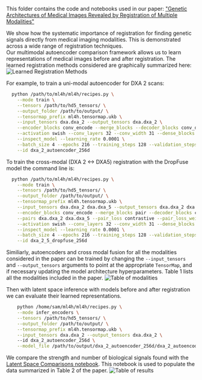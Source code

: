 This folder contains the code and notebooks used in our paper: ["Genetic Architectures of Medical Images Revealed by Registration of Multiple Modalities"](https://doi.org/10.1177/11779322241282489)

We show how the systematic importance of registration for finding genetic signals directly from medical imaging modalities.
This is demonstrated across a wide range of registration techniques.  
Our multimodal autoencoder comparison framework allows us to learn representations of medical images before and after registration.
The learned registration methods considered are graphically summarized here:
![Learned Registration Methods](./registration.png)

For example, to train a uni-modal autoencoder for DXA 2 scans:
```bash
  python /path/to/ml4h/ml4h/recipes.py \
    --mode train \
    --tensors /path/to/hd5_tensors/ \
    --output_folder /path/to/output/ \
    --tensormap_prefix ml4h.tensormap.ukb \
    --input_tensors dxa.dxa_2 --output_tensors dxa.dxa_2 \
    --encoder_blocks conv_encode --merge_blocks --decoder_blocks conv_decode \
    --activation swish --conv_layers 32 --conv_width 31 --dense_blocks 32 32 32 32 32 --dense_layers 256 --block_size 3 \
    --inspect_model --learning_rate 0.0001 \
    --batch_size 4 --epochs 216 --training_steps 128 --validation_steps 36 --test_steps 4 --patience 36 \
    --id dxa_2_autoencoder_256d
```

To train the cross-modal (DXA 2 <-> DXA5) registration with the DropFuse model the command line is:
```bash
  python /path/to/ml4h/ml4h/recipes.py \
    --mode train \
    --tensors /path/to/hd5_tensors/ \
    --output_folder /path/to/output/ \
    --tensormap_prefix ml4h.tensormap.ukb \
    --input_tensors dxa.dxa_2 dxa.dxa_5 --output_tensors dxa.dxa_2 dxa.dxa_5 \
    --encoder_blocks conv_encode --merge_blocks pair --decoder_blocks conv_decode \
    --pairs dxa.dxa_2 dxa.dxa_5 --pair_loss contrastive --pair_loss_weight 0.1 --pair_merge dropout \
    --activation swish --conv_layers 32 --conv_width 31 --dense_blocks 32 32 32 32 32 --dense_layers 256 --block_size 3 \
    --inspect_model --learning_rate 0.0001 \
    --batch_size 4 --epochs 216 --training_steps 128 --validation_steps 36 --test_steps 4 --patience 36 \
    --id dxa_2_5_dropfuse_256d
```
Similiarly, autoencoders and cross modal fusion for all the modalities considered in the paper can be trained by changing the `--input_tensors` and `--output_tensors` arguments to point at the appropriate `TensorMap`, and if necessary updating the model architecture hyperparameters.
Table 1 lists all the modalities included in the paper.
![Table of modalities](./table1.png)

Then with latent space inference with models before and after registration we can evaluate their learned representations.
```bash
    python /home/sam/ml4h/ml4h/recipes.py \
    --mode infer_encoders \
    --tensors /path/to/hd5_tensors/ \
    --output_folder /path/to/output/ \
    --tensormap_prefix ml4h.tensormap.ukb \
    --input_tensors dxa.dxa_2 --output_tensors dxa.dxa_2 \ 
    --id dxa_2_autoencoder_256d \
    --model_file /path/to/output/dxa_2_autoencoder_256d/dxa_2_autoencoder_256d.h5
```

We compare the strength and number of biological signals found with the [Latent Space Comparisons notebook](./latent_space_comparisons.ipynb).
This notebook is used to populate the data summarized in Table 2 of the paper.
![Table of results](./table2.png)
